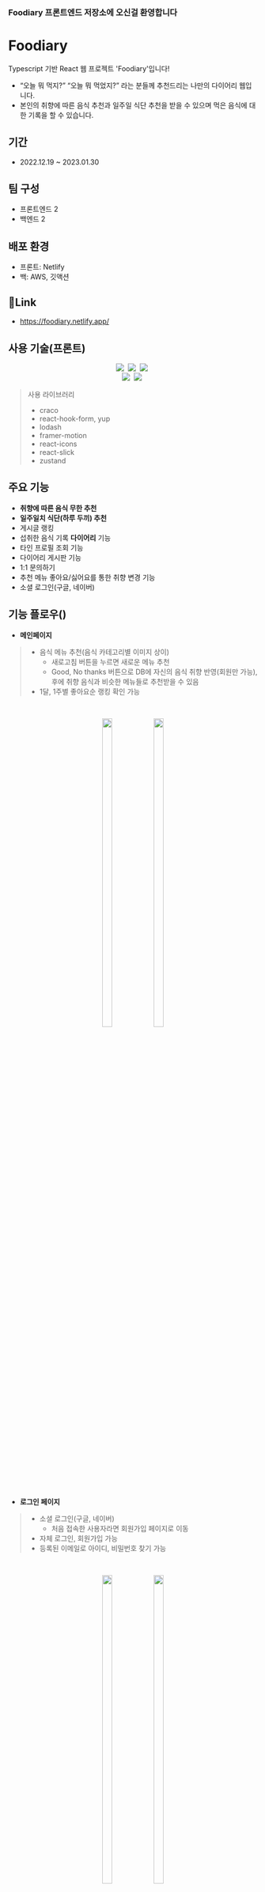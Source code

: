 ### Foodiary 프론트엔드 저장소에 오신걸 환영합니다

# Foodiary
Typescript 기반 React 웹 프로젝트 'Foodiary'입니다!
- “오늘 뭐 먹지?” “오늘 뭐 먹었지?” 라는 분들께 추천드리는 나만의 다이어리 웹입니다.
- 본인의 취향에 따른 음식 추천과 일주일 식단 추천을 받을 수 있으며 먹은 음식에 대한 기록을 할 수 있습니다.
## 기간
- 2022.12.19 ~ 2023.01.30
## 팀 구성
- 프론트엔드 2
- 백엔드 2
## 배포 환경
- 프론트: Netlify
- 백: AWS, 깃액션
## 🔗Link
- https://foodiary.netlify.app/

## 사용 기술(프론트)
<p align="center">
<img src="https://img.shields.io/badge/Typescript-3178C6?style=flat-square&logo=TypeScript&logoColor=white">&nbsp
<img src="https://img.shields.io/badge/react-61DAFB?style=flat-square&logo=react&logoColor=white">&nbsp
<img src="https://img.shields.io/badge/Axios-5A29E4?style=flat-square&logo=Axios&logoColor=#5A29E4">&nbsp
<br>
<img src="https://img.shields.io/badge/Sass-CC6699?style=flat-square&logo=Sass&logoColor=#CC6699">&nbsp
<img src="https://img.shields.io/badge/Netlify-00C7B7?style=flat-square&logo=Netlify&logoColor=#00C7B7">&nbsp
</p>

> 사용 라이브러리
> - craco
> - react-hook-form, yup
> - lodash
> - framer-motion
> - react-icons
> - react-slick
> - zustand

## 주요 기능
- **취향에 따른 음식 무한 추천**
- **일주일치 식단(하루 두끼) 추천**
- 게시글 랭킹
- 섭취한 음식 기록 **다이어리** 기능
- 타인 프로필 조회 기능
- 다이어리 게시판 기능
- 1:1 문의하기 
- 추천 메뉴 좋아요/싫어요를 통한 취향 변경 기능
- 소셜 로그인(구글, 네이버)

## 기능 플로우()
- **메인페이지**
> - 음식 메뉴 추천(음식 카테고리별 이미지 상이)
>   - 새로고침 버튼을 누르면 새로운 메뉴 추천
>   - Good, No thanks 버튼으로 DB에 자신의 음식 취향 반영(회원만 가능), 후에 취향 음식과 비슷한 메뉴들로 추천받을 수 있음
> - 1달, 1주별 좋아요순 랭킹 확인 가능
<br/>
<p align="center">
  <img width="20%" height="40%" src="https://user-images.githubusercontent.com/98149590/224647102-3fe7906b-e6eb-4a9f-8463-887c664d8be7.png"/>
  <img width="20%" height="40%" src="https://user-images.githubusercontent.com/98149590/224648377-354899e6-c397-4089-ab9a-7b5fe1069e87.png" />
</p>

- **로그인 페이지**
> - 소셜 로그인(구글, 네이버)
>   - 처음 접속한 사용자라면 회원가입 페이지로 이동
> - 자체 로그인, 회원가입 가능 
> - 등록된 이메일로 아이디, 비밀번호 찾기 가능
<br/>
<p align="center">
  <img width="20%" height="40%" src="https://user-images.githubusercontent.com/98149590/224649465-36d06aa2-22a9-46fc-bc95-e359c2531f25.png" />
  <img width="20%" height="40%" src="https://user-images.githubusercontent.com/98149590/224649649-b4d0c02f-59df-4799-9759-6668c0b87114.png" />
</p>

- **회원가입 페이지** (중간 부분 생략)
> - 자체 회원가입 시
>   - 약관동의, 아이디 입력, 비밀번호 입력, 비밀번호 확인, 이메일 인증, 프로필 사진 등록, 프로필 메세지 등록 후 가입 완료
> - 처음으로 소셜 로그인에 시도할 시
>   - 이메일 인증을 뺀 모든 프로세스 동일
>   - 이후 소셜로그인 버튼을 눌러도 되고 직접 아이디, 비번을 입력하고 로그인해도 됨
<br/>
<p align="center">
  <img width="20%" height="40%" src="https://user-images.githubusercontent.com/98149590/224649765-4f432dac-209b-489e-bb05-433eadc0f458.png"/>
  <img width="20%" height="40%" src="https://user-images.githubusercontent.com/98149590/224649952-89121bb3-20ef-4674-b90d-b3abc3212b6a.png" />
  <img width="20%" height="40%" src="https://user-images.githubusercontent.com/98149590/224650045-ce429757-eba1-4053-8b86-078a66ec1570.png" />
</p>

- **식단추천 페이지**
> - 현재 날짜 기준 일주일치 식단 제공
<br/>
<p align="center">
  <img width="20%" height="40%" src="https://user-images.githubusercontent.com/98149590/224650306-05cd6897-3072-49d3-8313-970da0be1b89.png"/>
</p>

- **검색 페이지**
> - 단어로 게시글 검색 가능
> - 회원은 검색어 저장, 삭제 가능 / 비회원은 검색만 가능
<br/>
<p align="center">
  <img width="20%" height="40%" src="https://user-images.githubusercontent.com/98149590/224650506-621c623f-eed1-46d5-b097-0d917df21587.png"/>
  <img width="20%" height="40%" src="https://user-images.githubusercontent.com/98149590/224654716-9cf6a064-5369-4146-bae4-7e307ccbb2c8.png"/>
  <img width="20%" height="40%" src="https://user-images.githubusercontent.com/98149590/224660381-6658297c-afb2-4007-a23f-be704f7f523c.png"/>
</p>

- **하루공유 페이지**
> - 최신글 기준 정렬
> - 한 페이지당 10개씩 데이터 불러옴
> - 무한 스크롤 적용
> - 글 작성, 수정, 삭제 가능
<br/>
<p align="center">
  <img width="20%" height="40%" src=""/>
</p>

- **하루 공유 상세 페이지**
> - 이미지 Carousel, 이미지는 최소 1장, 최대 5장까지 가능
> - 랭킹 뱃지 
> - 좋아요, 스크랩 가능 (회원 전용)
> - 댓글 기능 (작성은 회원 전용)
<br/>
<p align="center">
  <img width="20%" height="40%" src="https://user-images.githubusercontent.com/98149590/224650618-5283f2a4-43a8-4177-b266-aacfbe32ec30.png"/>
  <img width="20%" height="40%" src="https://user-images.githubusercontent.com/98149590/224650773-f1e6fa31-9e23-4016-9a09-f320f77d0ed5.png"/>
</p>

- **마이페이지**
> - 내가 쓴 글, 댓글, 좋아요 글, 스크랩 글을 볼 수 있음
> - 메인화면에서 음식 메뉴 추천을 받고 아래 버튼을 눌러 데이터 저장된 메뉴들이 "나의 추천 메뉴"에 있음
>   - 버튼을 눌러 변경 가능
>   - 10개씩 페이지네이션
>   - 무한 스크롤 적용
> - 1:1 문의하기 
<br/>
<p align="center">
  <img width="20%" height="40%" src="https://user-images.githubusercontent.com/98149590/224650910-afaf371f-268a-4223-ac6b-dd93b880c633.png"/>
  <img width="20%" height="40%" src="https://user-images.githubusercontent.com/98149590/224650978-63cedc56-38cb-4110-82df-ae95b3b5b6bb.png"/>
  <img width="20%" height="40%" src="https://user-images.githubusercontent.com/98149590/224663557-97fcc30c-6abc-43c1-8970-5d7ed6dde04a.png"/>
</p>
